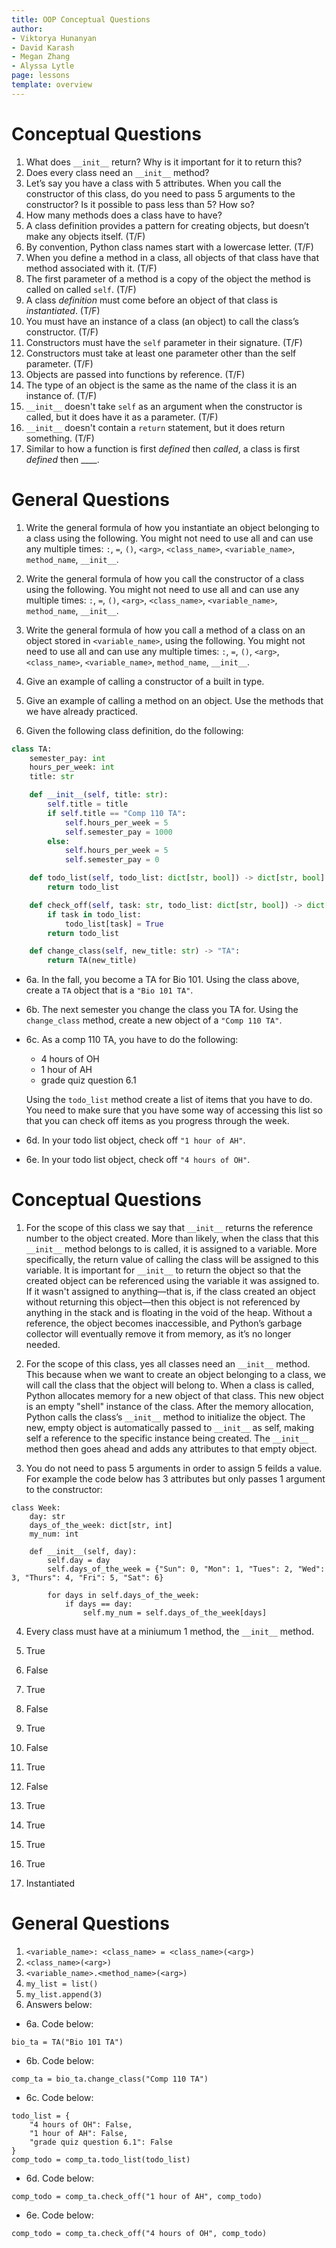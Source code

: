 ```yaml
---
title: OOP Conceptual Questions
author:
- Viktorya Hunanyan
- David Karash
- Megan Zhang
- Alyssa Lytle
page: lessons
template: overview
---
```


# Conceptual Questions
1. What does `__init__` return? Why is it important for it to return this? 
2. Does every class need an `__init__` method? 
3. Let’s say you have a class with 5 attributes. When you call the constructor of this class, do you need to pass 5 arguments to the constructor? Is it possible to pass less than 5? How so? 
4. How many methods does a class have to have? 
5. A class definition provides a pattern for creating objects, but doesn’t make any objects itself. (T/F)
6. By convention, Python class names start with a lowercase letter. (T/F)
7. When you define a method in a class, all objects of that class have that method associated with it. (T/F)
8. The first parameter of a method is a copy of the object the method is called on called `self`. (T/F)
9. A class *definition* must come before an object of that class is *instantiated*. (T/F)
10. You must have an instance of a class (an object) to call the class’s constructor. (T/F)
11. Constructors must have the `self` parameter in their signature. (T/F)
12. Constructors must take at least one parameter other than the self parameter. (T/F)
13. Objects are passed into functions by reference. (T/F)
14. The type of an object is the same as the name of the class it is an instance of. (T/F)
15. `__init__` doesn't take `self` as an argument when the constructor is called, but it does have it as a parameter. (T/F)
16. `__init__` doesn't contain a `return` statement, but it does return something. (T/F)
17. Similar to how a function is first *defined* then *called*, a class is first *defined* then ____.

# General Questions

1. Write the general formula of how you instantiate an object belonging to a class using the following. You might not need to use all and can use any multiple times: `:`, `=`, `()`, `<arg>`, `<class_name>`, `<variable_name>`,  `method_name`, `__init__`. 

2. Write the general formula of how you call the constructor of a class using the following. You might not need to use all and can use any multiple times: `:`, `=`, `()`, `<arg>`, `<class_name>`, `<variable_name>`, `method_name`, `__init__`.  

3. Write the general formula of how you call a method of a class on an object stored in `<variable_name>`, using the following. You might not need to use all and can use any multiple times: `:`, `=`, `()`, `<arg>`, `<class_name>`, `<variable_name>`, `method_name`, `__init__`. 

4. Give an example of calling a constructor of a built in type.

5. Give an example of calling a method on an object. Use the methods that we have already practiced. 

6. Given the following class definition, do the following: 

```python
class TA:
    semester_pay: int
    hours_per_week: int
    title: str

    def __init__(self, title: str):
        self.title = title
        if self.title == "Comp 110 TA":
            self.hours_per_week = 5
            self.semester_pay = 1000
        else:
            self.hours_per_week = 5
            self.semester_pay = 0

    def todo_list(self, todo_list: dict[str, bool]) -> dict[str, bool]:
        return todo_list

    def check_off(self, task: str, todo_list: dict[str, bool]) -> dict[str, bool]:
        if task in todo_list:
            todo_list[task] = True
        return todo_list

    def change_class(self, new_title: str) -> "TA":
        return TA(new_title)
```

- 6a. In the fall, you become a TA for Bio 101. Using the class above, create a `TA` object that is a `"Bio 101 TA"`. 
- 6b. The next semester you change the class you TA for. Using the `change_class` method, create a new object of a `"Comp 110 TA"`. 
- 6c. As a comp 110 TA, you have to do the following: 
    - 4 hours of OH
    - 1 hour of AH
    - grade quiz question 6.1

    Using the `todo_list` method create a list of items that you have to do. You need to make sure that you have some way of accessing this list so that you can check off items as you progress through the week. 

- 6d. In your todo list object, check off `"1 hour of AH"`. 
- 6e. In your todo list object, check off `"4 hours of OH"`. 

# Conceptual Questions
1. For the scope of this class we say that `__init__` returns the reference number to the object created. More than likely, when the class that this `__init__` method belongs to is called, it is assigned to a variable. More specifically, the return value of calling the class will be assigned to this variable. It is important for `__init__` to return the object so that the created object can be referenced using the variable it was assigned to. If it wasn't assigned to anything—that is, if the class created an object without returning this object—then this object is not referenced by anything in the stack and is floating in the void of the heap. Without a reference, the object becomes inaccessible, and Python’s garbage collector will eventually remove it from memory, as it’s no longer needed.

2. For the scope of this class, yes all classes need an `__init__` method. This because when we want to create an object belonging to a class, we will call the class that the object will belong to. When a class is called, Python allocates memory for a new object of that class. This new object is an empty "shell" instance of the class. After the memory allocation, Python calls the class’s `__init__` method to initialize the object. The new, empty object is automatically passed to `__init__` as self, making self a reference to the specific instance being created. The `__init__` method then goes ahead and adds any attributes to that empty object. 

3. You do not need to pass 5 arguments in order to assign 5 feilds a value. For example the code below has 3 attributes but only passes 1 argument to the constructor: 

```
class Week: 
    day: str
    days_of_the_week: dict[str, int]
    my_num: int

    def __init__(self, day): 
        self.day = day 
        self.days_of_the_week = {"Sun": 0, "Mon": 1, "Tues": 2, "Wed": 3, "Thurs": 4, "Fri": 5, "Sat": 6}

        for days in self.days_of_the_week: 
            if days == day: 
                self.my_num = self.days_of_the_week[days]
```

4. Every class must have at a miniumum 1 method, the `__init__` method. 

5. True
6. False
7. True
8. False
9. True
10. False
11. True
12. False
13. True
14. True
15. True
16. True
17. Instantiated

# General Questions

1. ```<variable_name>: <class_name> = <class_name>(<arg>)```
2. ```<class_name>(<arg>)```
3. ```<variable_name>.<method_name>(<arg>)```
4. ```my_list = list()```
5. ```my_list.append(3)```
6. Answers below: 
- 6a. Code below: 
```
bio_ta = TA("Bio 101 TA")
```
- 6b. Code below: 
```
comp_ta = bio_ta.change_class("Comp 110 TA")
```
- 6c. Code below: 

```
todo_list = {
    "4 hours of OH": False,
    "1 hour of AH": False,
    "grade quiz question 6.1": False
}
comp_todo = comp_ta.todo_list(todo_list)
```
- 6d. Code below: 

```
comp_todo = comp_ta.check_off("1 hour of AH", comp_todo)
```

- 6e. Code below: 

```
comp_todo = comp_ta.check_off("4 hours of OH", comp_todo)
```





